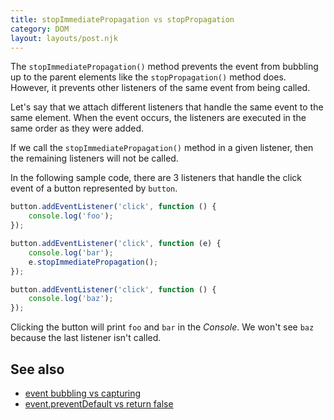 ```yaml
---
title: stopImmediatePropagation vs stopPropagation
category: DOM
layout: layouts/post.njk
---
```


The `stopImmediatePropagation()` method prevents the event from bubbling up to the parent elements like the `stopPropagation()` method does.
However, it prevents other listeners of the same event from being called.

Let's say that we attach different listeners that handle the same event to the same element. When the event occurs, the listeners are executed in the same order as they were added.

If we call the `stopImmediatePropagation()` method in a given listener, then the remaining listeners will not be called.

In the following sample code, there are 3 listeners that handle the click event of a button represented by `button`.

```js
button.addEventListener('click', function () {
    console.log('foo');
});

button.addEventListener('click', function (e) {
    console.log('bar');
    e.stopImmediatePropagation();
});

button.addEventListener('click', function () {
    console.log('baz');
});
```

Clicking the button will print `foo` and `bar` in the _Console_. We won't see `baz` because the last listener isn't called.

## See also

-   [event bubbling vs capturing](/event-bubbling-vs-capturing)
-   [event.preventDefault vs return false](/event-prevent-default-vs-return-false)
